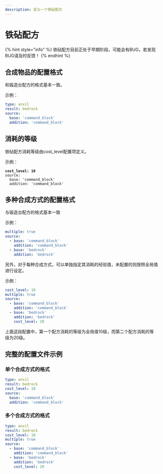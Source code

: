 ```yaml
---
description: 定义一个铁砧配方
---
```


# 铁砧配方

{% hint style="info" %}
铁砧配方目前正处于早期阶段，可能会有BUG，若发现BUG请及时反馈！
{% endhint %}

## 合成物品的配置格式

和锻造台配方的格式基本一致。

示例：

```yaml
type: anvil
result: bedrock
source:
  base: 'command_block'
  addition: 'command_block'
```

## 消耗的等级

铁砧配方消耗等级由cost\_level配置项定义。

示例：

<pre class="language-yaml"><code class="lang-yaml"><strong>cost_level: 10
</strong>source:
  base: 'command_block'
  addition: 'command_block'
</code></pre>

## 多种合成方式的配置格式

与锻造台配方的格式基本一致

示例：

```yaml
multiple: true
source:
  - base: 'command_block'
    addition: 'command_block'
  - base: 'bedrock'
    addition: 'bedrock'
```

另外，对于每种合成方式，可以单独指定其消耗的经验值，未配置的则按照全局值进行设定。

示例：

```yaml
cost_level: 10
multiple: true
source:
  - base: 'command_block'
    addition: 'command_block'
  - base: 'bedrock'
    addition: 'bedrock'
    cost_level: 20
```

上面这段配置中，第一个配方消耗的等级为全局值10级，而第二个配方消耗的等级为20级。

## 完整的配置文件示例

### 单个合成方式的格式

```yaml
type: anvil
result: bedrock
cost_level: 10
source:
  base: 'command_block'
  addition: 'command_block'
```

### 多个合成方式的格式

```yaml
type: anvil
result: bedrock
cost_level: 10
multiple: true
source:
  - base: 'command_block'
    addition: 'command_block'
  - base: 'bedrock'
    addition: 'bedrock'
    cost_level: 20
```

